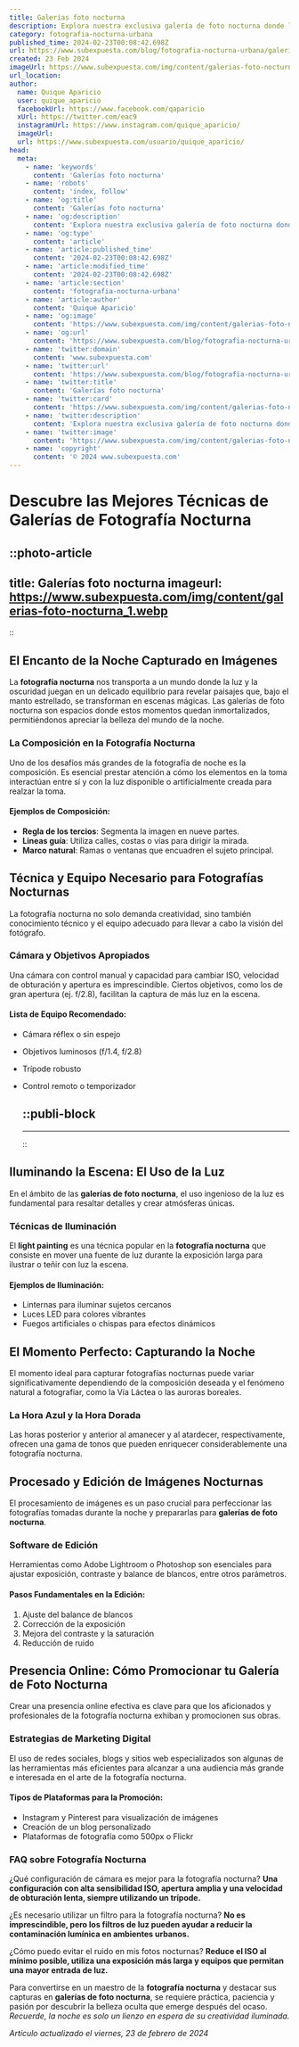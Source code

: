 ```yaml
---
title: Galerías foto nocturna
description: Explora nuestra exclusiva galería de foto nocturna donde la belleza de la noche cobra vida en cada toma. Arte visual inolvidable.
category: fotografia-nocturna-urbana
published_time: 2024-02-23T00:08:42.698Z
url: https://www.subexpuesta.com/blog/fotografia-nocturna-urbana/galerias-foto-nocturna
created: 23 Feb 2024
imageUrl: https://www.subexpuesta.com/img/content/galerias-foto-nocturna_1.webp
url_location:
author:
  name: Quique Aparicio
  user: quique_aparicio
  facebookUrl: https://www.facebook.com/qaparicio
  xUrl: https://twitter.com/eac9
  instagramUrl: https://www.instagram.com/quique_aparicio/
  imageUrl: 
  url: https://www.subexpuesta.com/usuario/quique_aparicio/
head:
  meta:
    - name: 'keywords'
      content: 'Galerías foto nocturna'
    - name: 'robots'
      content: 'index, follow'
    - name: 'og:title'
      content: 'Galerías foto nocturna'
    - name: 'og:description'
      content: 'Explora nuestra exclusiva galería de foto nocturna donde la belleza de la noche cobra vida en cada toma. Arte visual inolvidable.'
    - name: 'og:type'
      content: 'article'
    - name: 'article:published_time'
      content: '2024-02-23T00:08:42.698Z'
    - name: 'article:modified_time'
      content: '2024-02-23T00:08:42.698Z'
    - name: 'article:section'
      content: 'fotografia-nocturna-urbana'
    - name: 'article:author'
      content: 'Quique Aparicio'
    - name: 'og:image'
      content: 'https://www.subexpuesta.com/img/content/galerias-foto-nocturna_1.webp'
    - name: 'og:url'
      content: 'https://www.subexpuesta.com/blog/fotografia-nocturna-urbana/galerias-foto-nocturna'
    - name: 'twitter:domain'
      content: 'www.subexpuesta.com'
    - name: 'twitter:url'
      content: 'https://www.subexpuesta.com/blog/fotografia-nocturna-urbana/galerias-foto-nocturna'
    - name: 'twitter:title'
      content: 'Galerías foto nocturna'
    - name: 'twitter:card'
      content: 'https://www.subexpuesta.com/img/content/galerias-foto-nocturna_1.webp'
    - name: 'twitter:description'
      content: 'Explora nuestra exclusiva galería de foto nocturna donde la belleza de la noche cobra vida en cada toma. Arte visual inolvidable.'
    - name: 'twitter:image'
      content: 'https://www.subexpuesta.com/img/content/galerias-foto-nocturna_1.webp'
    - name: 'copyright'
      content: '© 2024 www.subexpuesta.com'
---
```

# Descubre las Mejores Técnicas de Galerías de Fotografía Nocturna


::photo-article
---
title: Galerías foto nocturna
imageurl: https://www.subexpuesta.com/img/content/galerias-foto-nocturna_1.webp
---
::


## El Encanto de la Noche Capturado en Imágenes
La **fotografía nocturna** nos transporta a un mundo donde la luz y la oscuridad juegan en un delicado equilibrio para revelar paisajes que, bajo el manto estrellado, se transforman en escenas mágicas. Las galerías de foto nocturna son espacios donde estos momentos quedan inmortalizados, permitiéndonos apreciar la belleza del mundo de la noche.

### La Composición en la Fotografía Nocturna
Uno de los desafíos más grandes de la fotografía de noche es la composición. Es esencial prestar atención a cómo los elementos en la toma interactúan entre sí y con la luz disponible o artificialmente creada para realzar la toma.

#### Ejemplos de Composición:
- **Regla de los tercios**: Segmenta la imagen en nueve partes.
- **Lineas guía**: Utiliza calles, costas o vías para dirigir la mirada.
- **Marco natural**: Ramas o ventanas que encuadren el sujeto principal.

## Técnica y Equipo Necesario para Fotografías Nocturnas
La fotografía nocturna no solo demanda creatividad, sino también conocimiento técnico y el equipo adecuado para llevar a cabo la visión del fotógrafo.

### Cámara y Objetivos Apropiados
Una cámara con control manual y capacidad para cambiar ISO, velocidad de obturación y apertura es imprescindible. Ciertos objetivos, como los de gran apertura (ej. f/2.8), facilitan la captura de más luz en la escena.

#### Lista de Equipo Recomendado:
- Cámara réflex o sin espejo
- Objetivos luminosos (f/1.4, f/2.8)
- Trípode robusto
- Control remoto o temporizador


  ::publi-block
  ---
  ---
  ::
  
  
## Iluminando la Escena: El Uso de la Luz
En el ámbito de las **galerías de foto nocturna**, el uso ingenioso de la luz es fundamental para resaltar detalles y crear atmósferas únicas.

### Técnicas de Iluminación
El **light painting** es una técnica popular en la **fotografía nocturna** que consiste en mover una fuente de luz durante la exposición larga para ilustrar o teñir con luz la escena.

#### Ejemplos de Iluminación:
- Linternas para iluminar sujetos cercanos
- Luces LED para colores vibrantes
- Fuegos artificiales o chispas para efectos dinámicos

## El Momento Perfecto: Capturando la Noche
El momento ideal para capturar fotografías nocturnas puede variar significativamente dependiendo de la composición deseada y el fenómeno natural a fotografiar, como la Vía Láctea o las auroras boreales.

### La Hora Azul y la Hora Dorada
Las horas posterior y anterior al amanecer y al atardecer, respectivamente, ofrecen una gama de tonos que pueden enriquecer considerablemente una fotografía nocturna. 

## Procesado y Edición de Imágenes Nocturnas
El procesamiento de imágenes es un paso crucial para perfeccionar las fotografías tomadas durante la noche y prepararlas para **galerías de foto nocturna**.

### Software de Edición
Herramientas como Adobe Lightroom o Photoshop son esenciales para ajustar exposición, contraste y balance de blancos, entre otros parámetros.

#### Pasos Fundamentales en la Edición:
1. Ajuste del balance de blancos
2. Corrección de la exposición
3. Mejora del contraste y la saturación
4. Reducción de ruido

## Presencia Online: Cómo Promocionar tu Galería de Foto Nocturna
Crear una presencia online efectiva es clave para que los aficionados y profesionales de la fotografía nocturna exhiban y promocionen sus obras.

### Estrategias de Marketing Digital
El uso de redes sociales, blogs y sitios web especializados son algunas de las herramientas más eficientes para alcanzar a una audiencia más grande e interesada en el arte de la fotografía nocturna.

#### Tipos de Plataformas para la Promoción:
- Instagram y Pinterest para visualización de imágenes
- Creación de un blog personalizado
- Plataformas de fotografía como 500px o Flickr

### FAQ sobre Fotografía Nocturna
¿Qué configuración de cámara es mejor para la fotografía nocturna?
**Una configuración con alta sensibilidad ISO, apertura amplia y una velocidad de obturación lenta, siempre utilizando un trípode.**

¿Es necesario utilizar un filtro para la fotografía nocturna?
**No es imprescindible, pero los filtros de luz pueden ayudar a reducir la contaminación lumínica en ambientes urbanos.**

¿Cómo puedo evitar el ruido en mis fotos nocturnas?
**Reduce el ISO al mínimo posible, utiliza una exposición más larga y equipos que permitan una mayor entrada de luz.**

Para convertirse en un maestro de la **fotografía nocturna** y destacar sus capturas en **galerías de foto nocturna**, se requiere práctica, paciencia y pasión por descubrir la belleza oculta que emerge después del ocaso. *Recuerde, la noche es solo un lienzo en espera de su creatividad iluminada.*

_Artículo actualizado el viernes, 23 de febrero de 2024_